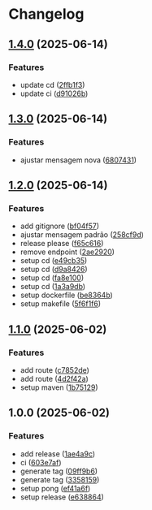 # Changelog

## [1.4.0](https://github.com/acnaweb/java-ping/compare/v1.3.0...v1.4.0) (2025-06-14)


### Features

* update cd ([2ffb1f3](https://github.com/acnaweb/java-ping/commit/2ffb1f3f21291c21a06bcfe7f16146638cc3d29e))
* update ci ([d91026b](https://github.com/acnaweb/java-ping/commit/d91026b37824ea67d4f8d8a9f6ce10a6e0c2d055))

## [1.3.0](https://github.com/acnaweb/java-ping/compare/v1.2.0...v1.3.0) (2025-06-14)


### Features

* ajustar mensagem nova ([6807431](https://github.com/acnaweb/java-ping/commit/680743137c26149f8c56db72db186f5622368fdc))

## [1.2.0](https://github.com/acnaweb/java-ping/compare/v1.1.0...v1.2.0) (2025-06-14)


### Features

* add gitignore ([bf04f57](https://github.com/acnaweb/java-ping/commit/bf04f579c31919b0fe3110d90a892445ab69f7c4))
* ajustar mensagem padrão ([258cf9d](https://github.com/acnaweb/java-ping/commit/258cf9da6244f786ea0de640a0394fdbcf6699f4))
* release please ([f65c616](https://github.com/acnaweb/java-ping/commit/f65c616ded7a36aea12ccd8e6625505ebbf85268))
* remove endpoint ([2ae2920](https://github.com/acnaweb/java-ping/commit/2ae2920cae22a4759944ce0dcde0688b8bf80365))
* setup cd ([e49cb35](https://github.com/acnaweb/java-ping/commit/e49cb353723e7bebb227c04f0c0051311531101d))
* setup cd ([d9a8426](https://github.com/acnaweb/java-ping/commit/d9a8426d5121978dc74533c12186cab3db83a22f))
* setup cd ([fa8e100](https://github.com/acnaweb/java-ping/commit/fa8e1001609b32aac3bc289fd5d21a541fbc954f))
* setup cd ([1a3a9db](https://github.com/acnaweb/java-ping/commit/1a3a9dbd4947d512777bc5cb266b67f5a3c84e96))
* setup dockerfile ([be8364b](https://github.com/acnaweb/java-ping/commit/be8364b8ff65d839734e5a055289bf83ddc618ee))
* setup makefile ([5f6f1f6](https://github.com/acnaweb/java-ping/commit/5f6f1f69e6834bb46e9c1ea2343215417cf84094))

## [1.1.0](https://github.com/acnaweb/java-ping/compare/v1.0.0...v1.1.0) (2025-06-02)


### Features

* add route ([c7852de](https://github.com/acnaweb/java-ping/commit/c7852def1b11e3262cdb1df55b063c6874eb1afd))
* add route ([4d2f42a](https://github.com/acnaweb/java-ping/commit/4d2f42a8670dcc3a84131c2f2ddbc64437393904))
* setup maven ([1b75129](https://github.com/acnaweb/java-ping/commit/1b7512993630a5dcf5232d0f442a9abe2c5aad0b))

## 1.0.0 (2025-06-02)


### Features

* add release ([1ae4a9c](https://github.com/acnaweb/java-ping/commit/1ae4a9cc45e3b690becc0a748adb90db3223baf1))
* ci ([603e7af](https://github.com/acnaweb/java-ping/commit/603e7af46958b74025d1205e40bb8ca85852ff4e))
* generate tag ([09ff9b6](https://github.com/acnaweb/java-ping/commit/09ff9b69a2063d8fccc6e5171b9a690705ea9e16))
* generate tag ([3358159](https://github.com/acnaweb/java-ping/commit/3358159700873408fc5c4fd53a2aa174ce2d1617))
* setup pong ([ef41a6f](https://github.com/acnaweb/java-ping/commit/ef41a6f1f76565ca6b628a70ff4ccc8f69648e1c))
* setup release ([e638864](https://github.com/acnaweb/java-ping/commit/e638864a9c14444d4a48c082625fb2c1ce593334))
